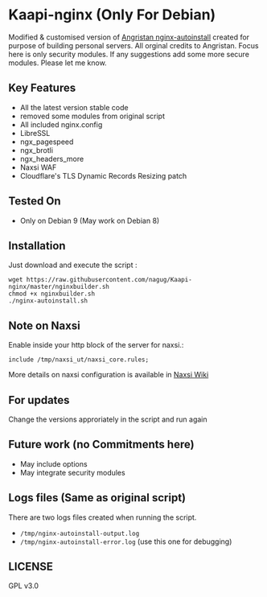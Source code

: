 # Kaapi-nginx (Only For Debian)
Modified & customised version of [Angristan nginx-autoinstall](https://github.com/Angristan/nginx-autoinstall) created for purpose of building personal servers. All orginal credits to Angristan. Focus here is only security modules. If any suggestions add some more secure modules. Please let me know.

## Key Features
- All the latest version stable code
- removed some modules from original script
- All included nginx.config 
- LibreSSL
- ngx_pagespeed
- ngx_brotli
- ngx_headers_more
- Naxsi WAF 
- Cloudflare's TLS Dynamic Records Resizing patch

## Tested On
- Only on Debian 9 (May work on Debian 8)


## Installation
Just download and execute the script :
```
wget https://raw.githubusercontent.com/nagug/Kaapi-nginx/master/nginxbuilder.sh
chmod +x nginxbuilder.sh
./nginx-autoinstall.sh
```
## Note on Naxsi
Enable inside your http block of the server for naxsi.:

```
include /tmp/naxsi_ut/naxsi_core.rules;
```
More details on naxsi configuration is available in [Naxsi Wiki](https://github.com/nbs-system/naxsi/wiki)

## For updates
Change the versions approriately in the script and run again 

## Future work (no Commitments here)
- May include options
- May integrate security modules 

## Logs files (Same as original script)
There are two logs files created when running the script.

- `/tmp/nginx-autoinstall-output.log`
- `/tmp/nginx-autoinstall-error.log` (use this one for debugging)

## LICENSE

GPL v3.0